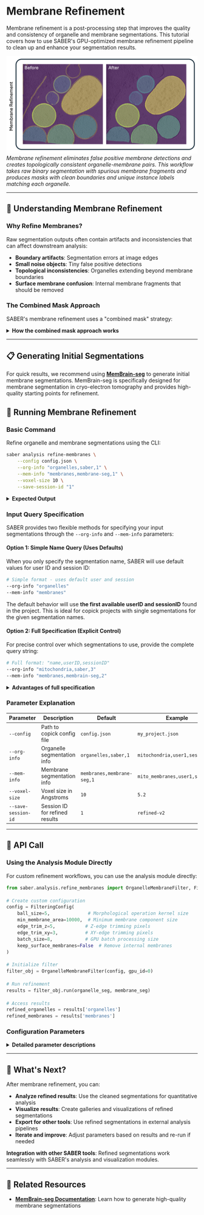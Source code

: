 # Membrane Refinement

Membrane refinement is a post-processing step that improves the quality and consistency of organelle and membrane segmentations. This tutorial covers how to use SABER's GPU-optimized membrane refinement pipeline to clean up and enhance your segmentation results.

![Membrane Refinement Example](../assets/memrefine_demo.png)
*Membrane refinement eliminates false positive membrane detections and creates topologically consistent organelle-membrane pairs. This workflow takes raw binary segmentation with spurious membrane fragments and produces masks with clean boundaries and unique instance labels matching each organelle.*


---

## 🔬 Understanding Membrane Refinement

### Why Refine Membranes?

Raw segmentation outputs often contain artifacts and inconsistencies that can affect downstream analysis:

- **Boundary artifacts**: Segmentation errors at image edges
- **Small noise objects**: Tiny false positive detections
- **Topological inconsistencies**: Organelles extending beyond membrane boundaries
- **Surface membrane confusion**: Internal membrane fragments that should be removed

### The Combined Mask Approach

SABER's membrane refinement uses a "combined mask" strategy:

<details markdown="1">
<summary><strong>How the combined mask approach works</strong></summary>

1. **Membrane subtraction**: Membrane pixels are subtracted from organelle pixels
2. **Interior creation**: This creates a clean interior mask for each organelle
3. **Morphological cleaning**: Opening operations remove small artifacts
4. **Constraint application**: The cleaned interior constrains both organelle and membrane
5. **Topological consistency**: Ensures organelles stay within membrane boundaries

This approach ensures that:
- Organelles are properly contained within their membranes
- Membranes are refined to match their corresponding organelles
- Both segmentations maintain topological consistency
- Small artifacts and noise are effectively removed

</details>

---

## 📋 Generating Initial Segmentations

For quick results, we recommend using **[MemBrain-seg](https://github.com/teamtomo/membrain-seg)** to generate initial membrane segmentations. MemBrain-seg is specifically designed for membrane segmentation in cryo-electron tomography and provides high-quality starting points for refinement.

## 🚀 Running Membrane Refinement

### Basic Command

Refine organelle and membrane segmentations using the CLI:

```bash
saber analysis refine-membranes \
    --config config.json \
    --org-info "organelles,saber,1" \
    --mem-info "membranes,membrane-seg,1" \
    --voxel-size 10 \
    --save-session-id "1"
```

<details markdown="1">
<summary><strong>Expected Output</strong></summary>

The refinement process will create new segmentations in your copick project with the same object names but under the specified session ID. 

For example, if you run the command above:

- **Input**: `organelles` segmentation in session `1` with user `saber`
- **Input**: `membranes` segmentation in session `1` with user `membrane-seg`
- **Output**: `organelles` segmentation in session `refined-1` with user `saber-refined`
- **Output**: `membranes` segmentation in session `refined-1` with user `membrane-seg-refined`

The refined segmentations will have the same voxel size and coordinate system as your input data, but with improved quality through morphological filtering and topological consistency.

</details>

### Input Query Specification

SABER provides two flexible methods for specifying your input segmentations through the `--org-info` and `--mem-info` parameters:

#### Option 1: Simple Name Query (Uses Defaults)

When you only specify the segmentation name, SABER will use default values for user ID and session ID:

```bash
# Simple format - uses default user and session
--org-info "organelles"
--mem-info "membranes"
```

The default behavior will use **the first available userID and sessionID** found in the project. This is ideal for copick projects with single segmentations for the given segmentation names.

#### Option 2: Full Specification (Explicit Control)

For precise control over which segmentations to use, provide the complete query string:

```bash
# Full format: "name,userID,sessionID"
--org-info "mitochondria,saber,3"
--mem-info "membranes,membrain-seg,2"
```

<details markdown="1">
<summary><strong>Advantages of full specification</strong></summary>

- **Reproducibility**: Ensures you always use the same segmentations
- **Multi-user projects**: Specify exactly which user's segmentations to use
- **Version control**: Target specific session versions of your segmentations
- **Mixed sources**: Use organelle and membrane segmentations from different users/sessions

</details>

### Parameter Explanation

| Parameter | Description | Default | Example |
|-----------|-------------|---------|---------|
| `--config` | Path to copick config file | `config.json` | `my_project.json` |
| `--org-info` | Organelle segmentation info | `organelles,saber,1` | `mitochondria,user1,session2` |
| `--mem-info` | Membrane segmentation info | `membranes,membrane-seg,1` | `mito_membranes,user1,session2` |
| `--voxel-size` | Voxel size in Angstroms | `10` | `5.2` |
| `--save-session-id` | Session ID for refined results | `1` | `refined-v2` |

---

## 🔧 API Call

### Using the Analysis Module Directly

For custom refinement workflows, you can use the analysis module directly:

```python
from saber.analysis.refine_membranes import OrganelleMembraneFilter, FilteringConfig

# Create custom configuration
config = FilteringConfig(
    ball_size=5,              # Morphological operation kernel size
    min_membrane_area=10000,  # Minimum membrane component size
    edge_trim_z=5,           # Z-edge trimming pixels
    edge_trim_xy=3,          # XY-edge trimming pixels
    batch_size=8,            # GPU batch processing size
    keep_surface_membranes=False  # Remove internal membranes
)

# Initialize filter
filter_obj = OrganelleMembraneFilter(config, gpu_id=0)

# Run refinement
results = filter_obj.run(organelle_seg, membrane_seg)

# Access results
refined_organelles = results['organelles']
refined_membranes = results['membranes']
```

### Configuration Parameters

<details markdown="1">
<summary><strong>Detailed parameter descriptions</strong></summary>

| Parameter | Type | Default | Description |
|-----------|------|---------|-------------|
| `ball_size` | int | 3 | Radius of morphological operation kernel |
| `min_membrane_area` | int | 10000 | Minimum area for membrane components |
| `edge_trim_z` | int | 5 | Pixels to trim from Z edges |
| `edge_trim_xy` | int | 3 | Pixels to trim from XY edges |
| `min_roi_relative_size` | float | 0.15 | Minimum ROI size relative to organelle |
| `batch_size` | int | 8 | GPU batch processing size |
| `keep_surface_membranes` | bool | False | Keep only surface membranes |

**Parameter tuning guidelines**:

- **`ball_size`**: Larger values create smoother boundaries but may remove fine details
- **`min_membrane_area`**: Adjust based on your expected membrane component sizes
- **`edge_trim_*`**: Increase if you have boundary artifacts
- **`keep_surface_membranes`**: Enable to remove internal membrane fragments

</details>

---

<!-- ## 📊 Understanding the Results

### Output Structure

The refinement process produces:

1. **Refined organelle segmentation**: Cleaned and constrained organelle labels
2. **Refined membrane segmentation**: Surface membranes only (if enabled)
3. **Topologically consistent results**: Organelles properly contained within membranes

### Quality Assessment

<details markdown="1">
<summary><strong>How to assess refinement quality</strong></summary>

**Good refinement signs**:

- Clean, well-defined organelle boundaries
- Membranes properly surrounding organelles
- Removal of small noise objects
- Consistent topology between organelles and membranes
- No boundary artifacts

**Potential issues to watch for**:

- Over-aggressive cleaning removing valid structures
- Incomplete membrane coverage around organelles
- Loss of fine structural details
- Inconsistent results across different regions

**Troubleshooting**:

- **Too much cleaning**: Reduce `ball_size` or `min_membrane_area`
- **Not enough cleaning**: Increase parameters or enable `keep_surface_membranes`
- **Boundary artifacts**: Increase `edge_trim_*` parameters
- **GPU memory issues**: Reduce `batch_size`

</details>

--- -->

<!-- ## 🎯 Best Practices

### When to Use Membrane Refinement

**Use refinement when**:
- You have both organelle and membrane segmentations
- Raw segmentations contain noise or artifacts
- You need topologically consistent results
- Downstream analysis requires clean boundaries

**Consider skipping refinement when**:
- Segmentations are already very clean
- You only have organelle OR membrane data (not both)
- You need to preserve all fine details
- Processing time is critical

### Parameter Selection Guidelines

1. **Start with defaults**: The default parameters work well for most cases
2. **Adjust based on data**: Modify parameters based on your specific data characteristics
3. **Iterate gradually**: Make small parameter changes and assess results
4. **Consider your goals**: Balance between cleaning and detail preservation

--- -->

## 🚀 What's Next?

After membrane refinement, you can:

- **Analyze refined results**: Use the cleaned segmentations for quantitative analysis
- **Visualize results**: Create galleries and visualizations of refined segmentations
- **Export for other tools**: Use refined segmentations in external analysis pipelines
- **Iterate and improve**: Adjust parameters based on results and re-run if needed

**Integration with other SABER tools**: Refined segmentations work seamlessly with SABER's analysis and visualization modules.

---

## 🔗 Related Resources

- **[MemBrain-seg Documentation](https://teamtomo.org/membrain-seg/)**: Learn how to generate high-quality membrane segmentations


